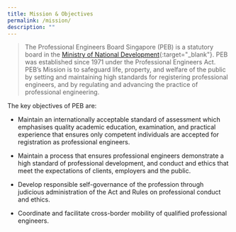 ```yaml
---
title: Mission & Objectives
permalink: /mission/
description: ""
---
```

> The Professional Engineers Board Singapore (PEB) is a statutory board in the [Ministry of National Development](https://www.mnd.gov.sg/){:target="_blank"}. PEB was established since 1971 under the Professional Engineers Act.  <br>PEB’s Mission is to safeguard life, property, and welfare of the public by setting and maintaining high standards for registering professional engineers, and by regulating and advancing the practice of professional engineering.

The key objectives of PEB are:

*   Maintain an internationally acceptable standard of assessment which emphasises quality academic education, examination, and practical experience that ensures only competent individuals are accepted for registration as professional engineers.
    
*   Maintain a process that ensures professional engineers demonstrate a high standard of professional development, and conduct and ethics that meet the expectations of clients, employers and the public.
    
*   Develop responsible self-governance of the profession through judicious administration of the Act and Rules on professional conduct and ethics.
    
*   Coordinate and facilitate cross-border mobility of qualified professional engineers.
